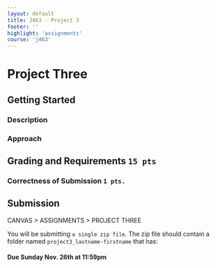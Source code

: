 ```yaml
---
layout: default
title: J463 - Project 3
footer: ''
highlight: 'assignments'
course: 'j463'
---
```


# Project Three
## Getting Started
### Description

### Approach


## Grading and Requirements `15 pts`
### Correctness of Submission `1 pts.`

## Submission
CANVAS > ASSIGNMENTS > PROJECT THREE

You will be submitting `a single zip file`. The zip file should contain a folder named `project3_lastname-firstname` that has:


#### **Due Sunday Nov. 26th at 11:59pm**